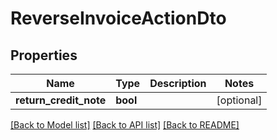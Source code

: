 # ReverseInvoiceActionDto

## Properties
Name | Type | Description | Notes
------------ | ------------- | ------------- | -------------
**return_credit_note** | **bool** |  | [optional] 

[[Back to Model list]](../README.md#documentation-for-models) [[Back to API list]](../README.md#documentation-for-api-endpoints) [[Back to README]](../README.md)


